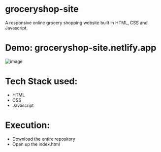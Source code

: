 # groceryshop-site
A responsive online grocery shopping website built in HTML, CSS and Javascript.

# Demo: groceryshop-site.netlify.app

![image](https://user-images.githubusercontent.com/89207670/175801020-8de64bd2-8ff0-4108-999c-86598b3643be.png)



# Tech Stack used:
- HTML
- CSS
- Javascript 

# Execution:
- Download the entire repository
- Open up the index.html



